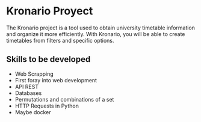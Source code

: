 # Kronario Proyect
The Kronario project is a tool used to obtain university timetable information and organize it more efficiently. With Kronario, you will be able to create timetables from filters and specific options.

## Skills to be developed
* Web Scrapping
* First foray into web development
* API REST
* Databases
* Permutations and combinations of a set 
* HTTP Requests in Python
* Maybe docker
